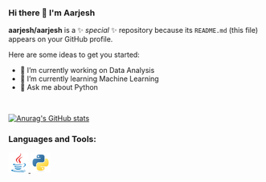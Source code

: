 ### Hi there 👋 I'm Aarjesh 

**aarjesh/aarjesh** is a ✨ _special_ ✨ repository because its `README.md` (this file) appears on your GitHub profile.

Here are some ideas to get you started:

- 🔭 I’m currently working on Data Analysis
- 🌱 I’m currently learning Machine Learning
- 💬 Ask me about Python
<br>

[![Anurag's GitHub stats](https://github-readme-stats.vercel.app/api?username=aarjesh)](https://github.com/aarjesh/github-readme-stats&theme=dark)
<br>
<h3 align="left">Languages and Tools:</h3>
  <a href="https://www.java.com" target="_blank"> <img src="https://raw.githubusercontent.com/devicons/devicon/master/icons/java/java-original.svg" alt="java" width="40" height="40"/> </a> 
  <a href="https://www.python.org" target="_blank"> <img src="https://raw.githubusercontent.com/devicons/devicon/master/icons/python/python-original.svg" alt="python" width="40" height="40"/> </a> </p>
  <br>
